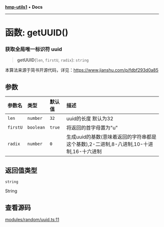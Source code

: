 [**hmp-utils1**](../README.md) • **Docs**

***

# 函数: getUUID()

### 获取全局唯一标识符 uuid

> **getUUID**(`len`, `firstU`, `radix`): `string`

本算法来源于简书开源代码，详见：https://www.jianshu.com/p/fdbf293d0a85

## 参数

| 参数名 | 类型 | 默认值 | 描述 |
| :------ | :------ | :------ | :------ |
| `len` | `number` | `32` | uuid的长度 默认为32 |
| `firstU` | `boolean` | `true` | 将返回的首字母置为"u" |
| `radix` | `number` | `0` | 生成uuid的基数(意味着返回的字符串都是这个基数),2-二进制,8-八进制,10-十进制,16-十六进制 |

## 返回值类型

`string`

String

## 查看源码

[modules/random/uuid.ts:11](https://github.com/hmp1049127947/hmp-utils/blob/dee7627dd7f5e043cd0494e8f8fdc05ccdb65423/src/modules/random/uuid.ts#L11)
